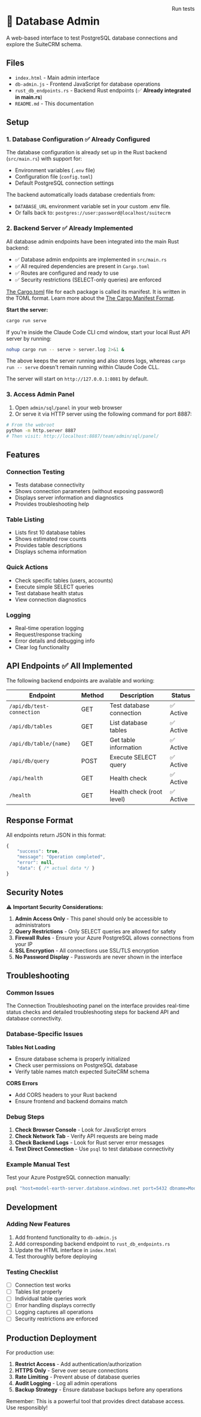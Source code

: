 <a href="https://colab.research.google.com/drive/1TgA9FJzhhue74Bgf-MJoOAKSBrzpiyss?usp=sharing" target="_blank" style="color: var(--accent-blue); text-decoration: none; font-size: 14px; float:right">Run tests</a>
# 📖 Database Admin

A web-based interface to test PostgreSQL database connections and explore the SuiteCRM schema.

## Files

- `index.html` - Main admin interface
- `db-admin.js` - Frontend JavaScript for database operations
- `rust_db_endpoints.rs` - Backend Rust endpoints (✅ **Already integrated in main.rs**)
- `README.md` - This documentation

## Setup

### 1. Database Configuration ✅ **Already Configured**

The database configuration is already set up in the Rust backend (`src/main.rs`) with support for:
- Environment variables (`.env` file)
- Configuration file (`config.toml`)
- Default PostgreSQL connection settings

The backend automatically loads database credentials from:
- `DATABASE_URL` environment variable set in your custom .env file.
- Or falls back to: `postgres://user:password@localhost/suitecrm`

### 2. Backend Server ✅ **Already Implemented**

All database admin endpoints have been integrated into the main Rust backend:

- ✅ Database admin endpoints are implemented in `src/main.rs`
- ✅ All required dependencies are present in `Cargo.toml`
- ✅ Routes are configured and ready to use
- ✅ Security restrictions (SELECT-only queries) are enforced

[The Cargo.toml](https://github.com/modelearth/team/blob/main/cargo.toml) file for each package is called its manifest. It is written in the TOML format. Learn more about the [The Cargo Manifest Format](https://doc.rust-lang.org/cargo/reference/manifest.html).

**Start the server:**
```bash
cargo run serve
```

If you're inside the Claude Code CLI cmd window, start your local Rust API server by running:

```bash
nohup cargo run -- serve > server.log 2>&1 &
```

The above keeps the server running and also stores logs,
whereas `cargo run -- serve` doesn't remain running within Claude Code CLL.

The server will start on `http://127.0.0.1:8081` by default.

### 3. Access Admin Panel

1. Open `admin/sql/panel` in your web browser
2. Or serve it via HTTP server using the following command for port 8887:

```bash
# From the webroot
python -m http.server 8887
# Then visit: http://localhost:8887/team/admin/sql/panel/
```

## Features

### Connection Testing
- Tests database connectivity
- Shows connection parameters (without exposing password)
- Displays server information and diagnostics
- Provides troubleshooting help

### Table Listing
- Lists first 10 database tables
- Shows estimated row counts
- Provides table descriptions
- Displays schema information

### Quick Actions
- Check specific tables (users, accounts)
- Execute simple SELECT queries
- Test database health status
- View connection diagnostics

### Logging
- Real-time operation logging
- Request/response tracking
- Error details and debugging info
- Clear log functionality

## API Endpoints ✅ **All Implemented**

The following backend endpoints are available and working:

| Endpoint | Method | Description | Status |
|----------|--------|-------------|---------|
| `/api/db/test-connection` | GET | Test database connection | ✅ Active |
| `/api/db/tables` | GET | List database tables | ✅ Active |
| `/api/db/table/{name}` | GET | Get table information | ✅ Active |
| `/api/db/query` | POST | Execute SELECT query | ✅ Active |
| `/api/health` | GET | Health check | ✅ Active |
| `/health` | GET | Health check (root level) | ✅ Active |

## Response Format

All endpoints return JSON in this format:

```javascript
{
    "success": true,
    "message": "Operation completed",
    "error": null,
    "data": { /* actual data */ }
}
```

## Security Notes

⚠️ **Important Security Considerations:**

1. **Admin Access Only** - This panel should only be accessible to administrators
2. **Query Restrictions** - Only SELECT queries are allowed for safety
3. **Firewall Rules** - Ensure your Azure PostgreSQL allows connections from your IP
4. **SSL Encryption** - All connections use SSL/TLS encryption
5. **No Password Display** - Passwords are never shown in the interface

## Troubleshooting

### Common Issues

The Connection Troubleshooting panel on the interface provides real-time status checks and detailed troubleshooting steps for backend API and database connectivity.

### Database-Specific Issues

**Tables Not Loading**
- Ensure database schema is properly initialized
- Check user permissions on PostgreSQL database
- Verify table names match expected SuiteCRM schema

**CORS Errors**
- Add CORS headers to your Rust backend
- Ensure frontend and backend domains match

### Debug Steps

1. **Check Browser Console** - Look for JavaScript errors
2. **Check Network Tab** - Verify API requests are being made
3. **Check Backend Logs** - Look for Rust server error messages
4. **Test Direct Connection** - Use `psql` to test database connectivity

### Example Manual Test

Test your Azure PostgreSQL connection manually:

```bash
psql "host=model-earth-server.database.windows.net port=5432 dbname=ModelEarthDB user=sqladmin password=your-password sslmode=require"
```

## Development

### Adding New Features

1. Add frontend functionality to `db-admin.js`
2. Add corresponding backend endpoint to `rust_db_endpoints.rs`
3. Update the HTML interface in `index.html`
4. Test thoroughly before deploying

### Testing Checklist

- [ ] Connection test works
- [ ] Tables list properly
- [ ] Individual table queries work
- [ ] Error handling displays correctly
- [ ] Logging captures all operations
- [ ] Security restrictions are enforced

## Production Deployment

For production use:

1. **Restrict Access** - Add authentication/authorization
2. **HTTPS Only** - Serve over secure connections
3. **Rate Limiting** - Prevent abuse of database queries
4. **Audit Logging** - Log all admin operations
5. **Backup Strategy** - Ensure database backups before any operations

Remember: This is a powerful tool that provides direct database access. Use responsibly!